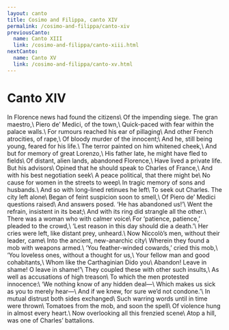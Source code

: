 ```yaml
---
layout: canto
title: Cosimo and Filippa, canto XIV
permalink: /cosimo-and-filippa/canto-xiv
previousCanto:
  name: Canto XIII
  link: /cosimo-and-filippa/canto-xiii.html
nextCanto:
  name: Canto XV
  link: /cosimo-and-filippa/canto-xv.html
---
```


# Canto XIV
In Florence news had found the citizens\\
Of the impending siege. The gran maestro,\\
Piero de’ Medici, of the town,\\
Quick-paced with fear within the palace walls.\\
For rumours reached his ear of pillaging\\
And other French atrocities, of rape,\\
Of bloody murder of the innocent;\\
And he, still being young, feared for his life.\\
The terror painted on him whitened cheek,\\
And but for memory of great Lorenzo,\\
His father late, he might have fled to fields\\
Of distant, alien lands, abandoned Florence,\\
Have lived a private life. But his advisors\\
Opined that he should speak to Charles of France,\\
And with his best negotiation seek\\
A peace political, that there might be\\
No cause for women in the streets to weep\\
In tragic memory of sons and husbands.\\
And so with long-lined retinues he left\\
To seek out Charles. The city left alone\\
Began of feint suspicion soon to smell,\\
Of Piero de’ Medici questions raised\\
And answers posed. ‘He has abandoned us!’\\
Went the refrain, insistent in its beat;\\
And with its ring did strangle all the other.\\
There was a woman who with calmer voice\\
For ‘patience, patience,’ pleaded to the crowd,\\
‘Lest reason in this day should die a death.’\\
Her cries were left, like distant prey, unheard.\\
Now Niccolò’s men, without their leader, came\\
Into the ancient, new-anarchic city\\
Wherein they found a mob with weapons armed.\\
‘You feather-winded cowards,’ cried this mob,\\
‘You loveless ones, without a thought for us,\\
Your fellow man and good cohabitants,\\
Whom like the Carthaginian Dido you\\
Abandon! Leave in shame! O leave in shame!’\\
They coupled these with other such insults,\\
As well as accusations of high treason\\
To which the men protested innocence:\\
‘We nothing know of any hidden deal—\\
Which makes us sick as you to merely hear—\\
And if we knew, for sure we’d not condone.’\\
In mutual distrust both sides exchanged\\
Such warring words until in time were thrown\\
Tomatoes from the mob, and soon the spell\\
Of violence hung in almost every heart.\\
Now overlooking all this frenzied scene\\
Atop a hill, was one of Charles’ battalions.